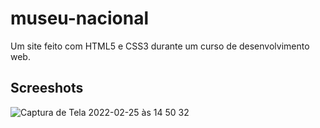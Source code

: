 # museu-nacional

 Um site feito com HTML5 e CSS3 durante um curso de desenvolvimento web.

## Screeshots

![Captura de Tela 2022-02-25 às 14 50 32](https://user-images.githubusercontent.com/60331328/155763254-66f87f9e-584e-42e0-9f67-457c898a0df3.png)
